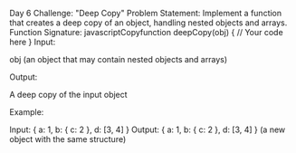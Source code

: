 Day 6 Challenge: "Deep Copy"
Problem Statement:
Implement a function that creates a deep copy of an object, handling nested objects and arrays.
Function Signature:
javascriptCopyfunction deepCopy(obj) {
  // Your code here
}
Input:

obj (an object that may contain nested objects and arrays)

Output:

A deep copy of the input object

Example:

Input: { a: 1, b: { c: 2 }, d: [3, 4] }
Output: { a: 1, b: { c: 2 }, d: [3, 4] } (a new object with the same structure)